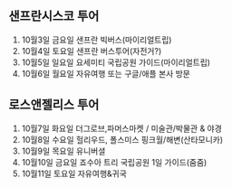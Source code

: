 ## 샌프란시스코 투어  
1. 10월3일 금요일 샌프란 빅버스(마이리얼트립)  
2. 10월4일 토요일 샌프란 버스투어(자전거?)  
3. 10월5일 일요일 요세미티 국립공원 가이드(마이리얼트립)
4. 10월6일 월요일 자유여행 또는 구글/애플 본사 방문  

## 로스앤젤리스 투어  
1. 10월7일 화요일 더그로브,파머스마켓 / 미술관/박물관 & 야경  
2. 10월8일 수요일 헐리우드, 폴스미스 핑크월/해변(산타모니카)  
3. 10월9일 목요일 유니버셜  
4. 10월10일 금요일 죠수아 트리 국립공원 1일 가이드(줌줌)  
5. 10월11일 토요일 자유여행&귀국  
